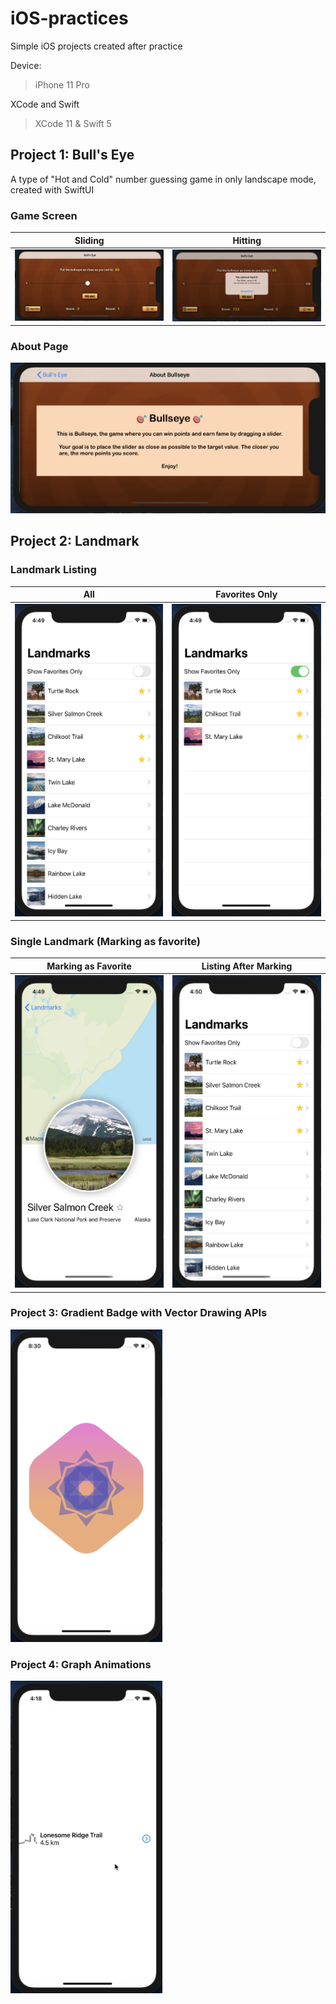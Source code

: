# iOS-practices

Simple iOS projects created after practice

Device:

> iPhone 11 Pro

XCode and Swift

> XCode 11 & Swift 5

## Project 1: Bull's Eye

A type of "Hot and Cold" number guessing game in only landscape mode, created with SwiftUI

### Game Screen

| Sliding | Hitting |
| ----- | --------|
| ![](assets/bullseye1.png) | ![](assets/bullseye2.png) |

### About Page

<img src="assets/bullseye3.png" alt="badge" width="600px">

## Project 2: Landmark

### Landmark Listing

| All | Favorites Only |
| ----- | --------|
| <img src="assets/landmark1.png" alt="badge" height="500px"> | <img src="assets/landmark2.png" alt="badge" height="500px"> |

### Single Landmark (Marking as favorite)

| Marking as Favorite | Listing After Marking |
| ----- | --------|
| <img src="assets/landmark3.png" alt="badge" height="500px"> | <img src="assets/landmark4.png" alt="badge" height="500px"> |


### Project 3:  Gradient Badge with Vector Drawing APIs 

<img src="assets/badge.png" alt="badge" height="500px">

### Project 4: Graph Animations

<img src="assets/hiking-vid.gif" alt="hiking"  height="500px"/>

